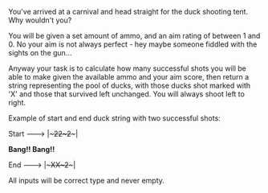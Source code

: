 You've arrived at a carnival and head straight for the duck shooting tent. Why wouldn't you?

You will be given a set amount of ammo, and an aim rating of between 1 and 0. No your aim is not always perfect - hey maybe someone fiddled with the sights on the gun...

Anyway your task is to calculate how many successful shots you will be able to make given the available ammo and your aim score, then return a string representing the pool of ducks, with those ducks shot marked with 'X' and those that survived left unchanged. You will always shoot left to right.

Example of start and end duck string with two successful shots:

Start ---> |~~~~~22~2~~~~~|

**Bang!! Bang!!**

End  --->  |~~~~~XX~2~~~~~|

All inputs will be correct type and never empty.